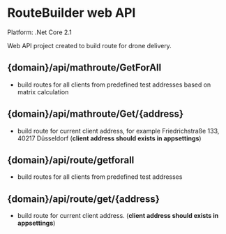 # RouteBuilder web API

Platform: .Net Core 2.1

Web API project created to build route for drone delivery.

## {domain}/api/mathroute/GetForAll
- build routes for all clients from predefined test addresses based on matrix calculation

## {domain}/api/mathroute/Get/{address}
- build route for current client address, for example Friedrichstraße 133, 40217 Düsseldorf
 (**client address should exists in appsettings**)

## {domain}/api/route/getforall
- build routes for all clients from predefined test addresses

## {domain}/api/route/get/{address}
- build route for current client address.
 (**client address should exists in appsettings**)

